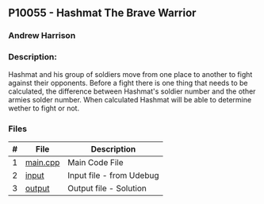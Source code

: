## P10055 - Hashmat The Brave Warrior
### Andrew Harrison
### Description:

Hashmat and his group of soldiers move from one place to another to fight against their opponents. Before 
a fight there is one thing that needs to be calculated, the difference between Hashmat's soldier number
and the other armies solder number. When calculated Hashmat will be able to determine wether to fight or
not.

### Files

|   #   | File                       | Description                                                |
| :---: | -------------------------- | ---------------------------------------------------------- |
|   1   | [main.cpp](./Main.cpp)     | Main Code File                                             |
|   2   | [input](./input.txt)       | Input file - from Udebug                                   |
|   3   | [output](./output.txt)     | Output file - Solution                                     |
